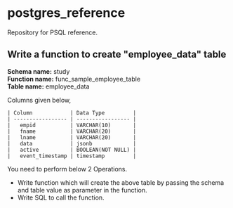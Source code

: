 # postgres_reference
Repository for PSQL reference.

## Write a function to create "employee_data" table 

**Schema name:** study  
**Function name:** func_sample_employee_table  
**Table name:** employee_data  

Columns given below,  

    | Column            | Data Type         |
    | ----------------- | ----------------- |
    |   empid           | VARCHAR(10)       |
    |   fname           | VARCHAR(20)       |
    |   lname           | VARCHAR(20)       |
    |   data            | jsonb             |
    |   active          | BOOLEAN(NOT NULL) |
    |   event_timestamp | timestamp         |


You need to perform below 2 Operations.

* Write function which will create the above table by passing the schema and table value as parameter in the function.
* Write SQL to call the function.
